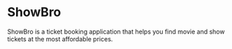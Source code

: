 # ShowBro
ShowBro is a ticket booking application that helps you find movie and show tickets at the most affordable prices.
